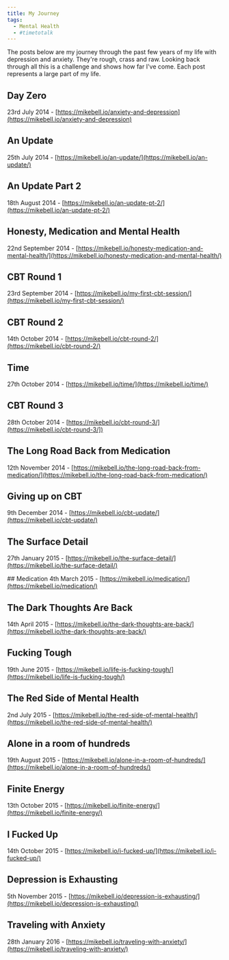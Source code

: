 ```yaml
---
title: My Journey
tags:
  - Mental Health
  - #timetotalk
---
```

The posts below are my journey through the past few years of my life with depression and anxiety. They're rough, crass and raw. Looking back through all this is a challenge and shows how far I've come. Each post represents a large part of my life.

## Day Zero
23rd July 2014 - [https://mikebell.io/anxiety-and-depression](https://mikebell.io/anxiety-and-depression)

## An Update
25th July 2014 - [https://mikebell.io/an-update/](https://mikebell.io/an-update/)

## An Update Part 2
18th August 2014 - [https://mikebell.io/an-update-pt-2/](https://mikebell.io/an-update-pt-2/)

## Honesty, Medication and Mental Health
22nd September 2014 - [https://mikebell.io/honesty-medication-and-mental-health/](https://mikebell.io/honesty-medication-and-mental-health/)

## CBT Round 1
23rd September 2014 - [https://mikebell.io/my-first-cbt-session/](https://mikebell.io/my-first-cbt-session/)

## CBT Round 2
14th October 2014 - [https://mikebell.io/cbt-round-2/](https://mikebell.io/cbt-round-2/)

## Time
27th October 2014 - [https://mikebell.io/time/](https://mikebell.io/time/)

## CBT Round 3
28th October 2014 - [https://mikebell.io/cbt-round-3/](https://mikebell.io/cbt-round-3/])

## The Long Road Back from Medication
12th November 2014 - [https://mikebell.io/the-long-road-back-from-medication/](https://mikebell.io/the-long-road-back-from-medication/)

## Giving up on CBT
9th December 2014 - [https://mikebell.io/cbt-update/](https://mikebell.io/cbt-update/)

## The Surface Detail
27th January 2015 - [https://mikebell.io/the-surface-detail/](https://mikebell.io/the-surface-detail/)

## Medication
4th March 2015 - [https://mikebell.io/medication/](https://mikebell.io/medication/)

## The Dark Thoughts Are Back
14th April 2015 - [https://mikebell.io/the-dark-thoughts-are-back/](https://mikebell.io/the-dark-thoughts-are-back/)

## Fucking Tough
19th June 2015 - [https://mikebell.io/life-is-fucking-tough/](https://mikebell.io/life-is-fucking-tough/)

## The Red Side of Mental Health
2nd July 2015 - [https://mikebell.io/the-red-side-of-mental-health/](https://mikebell.io/the-red-side-of-mental-health/)

## Alone in a room of hundreds
19th August 2015 - [https://mikebell.io/alone-in-a-room-of-hundreds/](https://mikebell.io/alone-in-a-room-of-hundreds/)

## Finite Energy
13th October 2015 - [https://mikebell.io/finite-energy/](https://mikebell.io/finite-energy/)

## I Fucked Up
14th October 2015 - [https://mikebell.io/i-fucked-up/](https://mikebell.io/i-fucked-up/)

## Depression is Exhausting
5th November 2015 - [https://mikebell.io/depression-is-exhausting/](https://mikebell.io/depression-is-exhausting/)

## Traveling with Anxiety
28th January 2016 - [https://mikebell.io/traveling-with-anxiety/](https://mikebell.io/traveling-with-anxiety/)
